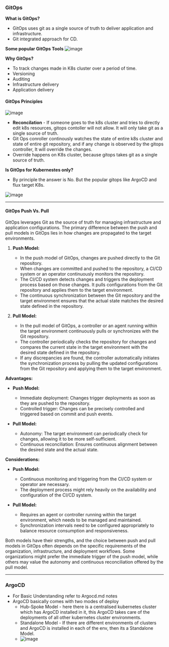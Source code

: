 ### GitOps 

**What is GitOps?**

- GitOps uses git as a single source of truth to deliver application and infrastructure.
- Git integrated approach for CD.


**Some popular GitOps Tools**
![image](https://github.com/muppin/mastering-DevOps/assets/56094875/741fdec4-6066-4a56-b5c8-575ba0f57700)


**Why GitOps?**

- To track changes made in K8s cluster over a period of time.
- Versioning
- Auditing
- Infrastructure delivery
- Application delivery


#### GitOps Principles

![image](https://github.com/muppin/mastering-DevOps/assets/56094875/0f6492e6-b1af-42b5-87ec-5c7770a87050)


- **Reconcilation** - If someone goes to the k8s cluster and tries to directly edit k8s resources, gitops contoller will not allow. It will only take git as a single source of truth.
- Git Ops conroller continously watches the state of entire k8s cluster and state of entire git repository, and if any change is observed by the gitops controller, It will override the changes.
- Override happens on K8s cluster, because gitops takes git as a single source of truth.


**Is GitOps for Kubernestes only?**
- By principle the answer is No. But the popular gitops like ArgoCD and flux target K8s.


![image](https://github.com/muppin/mastering-DevOps/assets/56094875/1e1471ac-76da-4c6e-90a6-31f8538a45f5)

__________________________________________________________________________________________________________________________________________________________________________________________

#### GitOps Push Vs. Pull

GitOps leverages Git as the source of truth for managing infrastructure and application configurations. The primary difference between the push and pull models in GitOps lies in how changes are propagated to the target environments.

1. **Push Model:**
   - In the push model of GitOps, changes are pushed directly to the Git repository.
   - When changes are committed and pushed to the repository, a CI/CD system or an operator continuously monitors the repository.
   - The CI/CD system detects changes and triggers the deployment process based on those changes. It pulls configurations from the Git repository and applies them to the target environment.
   - The continuous synchronization between the Git repository and the target environment ensures that the actual state matches the desired state defined in the repository.

2. **Pull Model:**
   - In the pull model of GitOps, a controller or an agent running within the target environment continuously pulls or synchronizes with the Git repository.
   - The controller periodically checks the repository for changes and compares the current state in the target environment with the desired state defined in the repository.
   - If any discrepancies are found, the controller automatically initiates the synchronization process by pulling the updated configurations from the Git repository and applying them to the target environment.

**Advantages:**

- **Push Model:**
  - Immediate deployment: Changes trigger deployments as soon as they are pushed to the repository.
  - Controlled trigger: Changes can be precisely controlled and triggered based on commit and push events.

- **Pull Model:**
  - Autonomy: The target environment can periodically check for changes, allowing it to be more self-sufficient.
  - Continuous reconciliation: Ensures continuous alignment between the desired state and the actual state.

**Considerations:**

- **Push Model:**
  - Continuous monitoring and triggering from the CI/CD system or operator are necessary.
  - The deployment process might rely heavily on the availability and configuration of the CI/CD system.

- **Pull Model:**
  - Requires an agent or controller running within the target environment, which needs to be managed and maintained.
  - Synchronization intervals need to be configured appropriately to balance resource consumption and responsiveness.

Both models have their strengths, and the choice between push and pull models in GitOps often depends on the specific requirements of the organization, infrastructure, and deployment workflows. Some organizations might prefer the immediate trigger of the push model, while others may value the autonomy and continuous reconciliation offered by the pull model.

_________________________________________________________________________________________________________________________________________________________________________________________

### ArgoCD

- For Basic Understanding refer to Argocd.md notes
- ArgoCD basically comes with two modes of deploy
   - Hub-Spoke Model - here there is a centralised kubernetes cluster which has ArgoCD installed in it, this ArgoCD takes care of the deployments of all other kubernetes cluster environments.
   - Standalone Model - If there are different environments of clusters and ArgoCD is installed in each of the env, then its a Standalone Model.
   - ![image](https://github.com/user-attachments/assets/926dd729-0daa-4b0c-bee7-fab2d56b5640)
  


